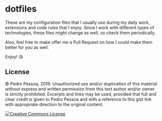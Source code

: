 # dotfiles

These are my configuration files that I usually use during my daily work, extensions and code rules that I enjoy. Since I work with different types of technologies, these files might change as well, so check them periodically.

Also, feel free to make offer me a Pull Request on how I could make them better for you as well.

Enjoy! 😘

## License

© Pedro Pessoa, 2019. Unauthorized use and/or duplication of this material without express and written permission from this text author and/or owner is strictly prohibited. Excerpts and links may be used, provided that full and clear credit is given to Pedro Pessoa and with a reference to this gist link with appropriate direction to the original content.

<a rel="license" href="http://creativecommons.org/licenses/by-nc/4.0/"><img alt="Creative Commons License" style="border-width:0" src="https://licensebuttons.net/l/by-nc/4.0/88x31.png" /></a>





